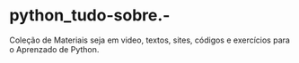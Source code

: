 # python_tudo-sobre.-
Coleção de Materiais seja em video, textos, sites, códigos e exercícios para o Aprenzado de Python.

